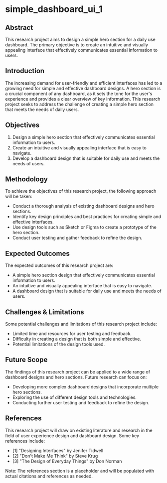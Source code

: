 **simple_dashboard_ui_1**
==========================

**Abstract**
------------

This research project aims to design a simple hero section for a daily use dashboard. The primary objective is to create an intuitive and visually appealing interface that effectively communicates essential information to users.

**Introduction**
---------------

The increasing demand for user-friendly and efficient interfaces has led to a growing need for simple and effective dashboard designs. A hero section is a crucial component of any dashboard, as it sets the tone for the user's experience and provides a clear overview of key information. This research project seeks to address the challenge of creating a simple hero section that meets the needs of daily users.

**Objectives**
-------------

1. Design a simple hero section that effectively communicates essential information to users.
2. Create an intuitive and visually appealing interface that is easy to navigate.
3. Develop a dashboard design that is suitable for daily use and meets the needs of users.

**Methodology**
--------------

To achieve the objectives of this research project, the following approach will be taken:

* Conduct a thorough analysis of existing dashboard designs and hero sections.
* Identify key design principles and best practices for creating simple and effective interfaces.
* Use design tools such as Sketch or Figma to create a prototype of the hero section.
* Conduct user testing and gather feedback to refine the design.

**Expected Outcomes**
---------------------

The expected outcomes of this research project are:

* A simple hero section design that effectively communicates essential information to users.
* An intuitive and visually appealing interface that is easy to navigate.
* A dashboard design that is suitable for daily use and meets the needs of users.

**Challenges & Limitations**
---------------------------

Some potential challenges and limitations of this research project include:

* Limited time and resources for user testing and feedback.
* Difficulty in creating a design that is both simple and effective.
* Potential limitations of the design tools used.

**Future Scope**
----------------

The findings of this research project can be applied to a wide range of dashboard designs and hero sections. Future research can focus on:

* Developing more complex dashboard designs that incorporate multiple hero sections.
* Exploring the use of different design tools and technologies.
* Conducting further user testing and feedback to refine the design.

**References**
--------------

This research project will draw on existing literature and research in the field of user experience design and dashboard design. Some key references include:

* [1] "Designing Interfaces" by Jenifer Tidwell
* [2] "Don't Make Me Think" by Steve Krug
* [3] "The Design of Everyday Things" by Don Norman

Note: The references section is a placeholder and will be populated with actual citations and references as needed.